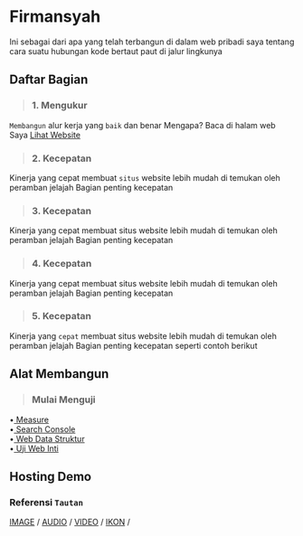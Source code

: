 # Firmansyah
Ini sebagai dari apa yang telah terbangun di dalam web pribadi saya tentang cara suatu hubungan kode bertaut paut di jalur lingkunya
## Daftar Bagian
>### 1. Mengukur
`Membangun` alur kerja yang `baik` dan benar Mengapa?
Baca di halam web Saya 
[Lihat Website](https://firmansyahbio.blogspot.com)
>### 2. Kecepatan
Kinerja yang cepat membuat `situs` website lebih mudah di temukan oleh peramban jelajah Bagian penting kecepatan
>### 3. Kecepatan
Kinerja yang cepat membuat situs website lebih mudah di temukan oleh peramban jelajah Bagian penting kecepatan
>### 4. Kecepatan
Kinerja yang cepat membuat situs website lebih mudah di temukan oleh peramban jelajah Bagian penting kecepatan 
>### 5. Kecepatan
Kinerja yang `cepat` membuat situs website lebih mudah di temukan oleh peramban jelajah Bagian penting kecepatan seperti contoh berikut


## Alat Membangun
>### Mulai Menguji 
•[ Measure](https://web.dev/measure/)<br/>
•[ Search Console](search.google.com/search-console)<br/>
•[ Web Data Struktur](https://firmansyahbio.github.io/frasa.github.io/audio.mp3)<br/>
•[ Uji Web Inti](https://firmansyahbio.github.io/frasa.github.io/audio.mp3)<br/>


## Hosting Demo
### Referensi `Tautan` 
[ IMAGE](https://firmansyahbio.github.io/frasa.github.io/audio.mp3) /
[ AUDIO](https://firmansyahbio.github.io/frasa.github.io/video.mp4) /
[ VIDEO](https://firmansyahbio.github.io/frasa.github.io/audio.mp3) /
[ IKON](https://firmansyahbio.github.io/frasa.github.io/audio.mp3) /


